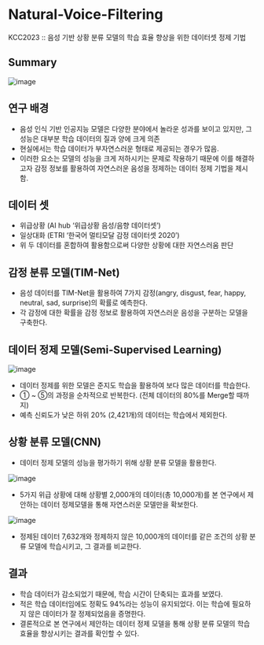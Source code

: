 # Natural-Voice-Filtering
KCC2023 :: 음성 기반 상황 분류 모델의 학습 효율 향상을 위한 데이터셋 정제 기법

## Summary
![image](https://github.com/sungsiyul/Natural-Voice-Filtering/assets/86465983/2c2a5af2-5166-4f28-a6b7-874642227081)

## 연구 배경
- 음성 인식 기반 인공지능 모델은 다양한 분야에서 놀라운 성과를 보이고 있지만, 그 성능은 대부분 학습 데이터의 질과 양에 크게 의존
- 현실에서는 학습 데이터가 부자연스러운 형태로 제공되는 경우가 많음.
- 이러한 요소는 모델의 성능을 크게 저하시키는 문제로 작용하기 때문에 이를 해결하고자 감정 정보를 활용하여 자연스러운 음성을 정제하는 데이터 정제 기법을 제시함.

## 데이터 셋
- 위급상황 (AI hub ‘위급상황 음성/음향 데이터셋’)
- 일상대화 (ETRI ‘한국어 멀티모달 감정 데이터셋 2020’)
- 위 두 데이터를 혼합하여 활용함으로써 다양한 상황에 대한 자연스러움 판단

## 감정 분류 모델(TIM-Net)
- 음성 데이터를 TIM-Net을 활용하여 7가지 감정(angry, disgust, fear, happy, neutral, sad, surprise)의 확률로 예측한다.
- 각 감정에 대한 확률을 감정 정보로 활용하여 자연스러운 음성을 구분하는 모델을 구축한다.

## 데이터 정제 모델(Semi-Supervised Learning)
![image](https://github.com/sungsiyul/Natural-Voice-Filtering/assets/86465983/6d246433-54be-49c1-a93e-ad8beef32bbd)
- 데이터 정제를 위한 모델은 준지도 학습을 활용하여 보다 많은 데이터를 학습한다.
- ① ~ ⑤의 과정을 순차적으로 반복한다. (전체 데이터의 80%를 Merge할 때까지)
- 예측 신뢰도가 낮은 하위 20% (2,421개)의 데이터는 학습에서 제외한다.

## 상황 분류 모델(CNN)
- 데이터 정제 모델의 성능을 평가하기 위해 상황 분류 모델을 활용한다.

![image](https://github.com/sungsiyul/Natural-Voice-Filtering/assets/86465983/c5faea52-b722-424f-9633-4c2f5a28f6b5)
- 5가지 위급 상황에 대해 상황별 2,000개의 데이터(총 10,000개)를 본 연구에서 제안하는 데이터 정제모델을 통해 자연스러운 모델만을 확보한다.

![image](https://github.com/sungsiyul/Natural-Voice-Filtering/assets/86465983/a2e12c92-f116-4285-9843-7eaa4c43beef)
- 정제된 데이터 7,632개와 정제하지 않은 10,000개의 데이터를 같은 조건의 상황 분류 모델에 학습시키고, 그 결과를 비교한다.

## 결과
- 학습 데이터가 감소되었기 때문에, 학습 시간이 단축되는 효과를 보였다.
- 적은 학습 데이터임에도 정확도 94%라는 성능이 유지되었다. 이는 학습에 필요하지 않은 데이터가 잘 정제되었음을 증명한다.
- 결론적으로 본 연구에서 제안하는 데이터 정제 모델을 통해 상황 분류 모델의 학습 효율을 향상시키는 결과를 확인할 수 있다.

